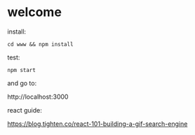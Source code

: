 # welcome

install:

`cd www && npm install`

test: 

`npm start`

and go to:

http://localhost:3000

react guide:

https://blog.tighten.co/react-101-building-a-gif-search-engine
